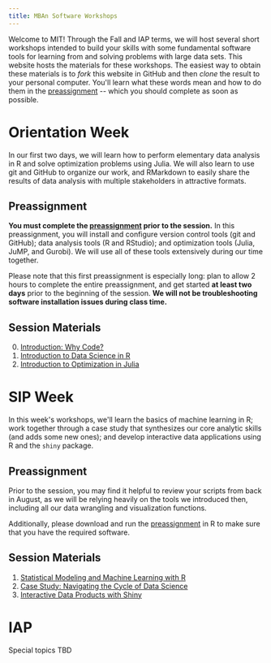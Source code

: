 ```yaml
---
title: MBAn Software Workshops
---
```


Welcome to MIT! Through the Fall and IAP terms, we will host several short workshops intended to build your skills with some fundamental software tools for learning from and solving problems with large data sets. This website hosts the materials for these workshops. The easiest way to obtain these materials is to *fork* this website in GitHub and then *clone* the result to your personal computer. You'll learn what these words mean and how to do them in the [preassignment](https://philchodrow.github.io/mban_orientation/1_orientation/preassignment/index.html) -- which you should complete as soon as possible. 


# Orientation Week

In our first two days, we will learn how to perform elementary data analysis in R and solve optimization problems using Julia. We will also learn to use git and GitHub to organize our work, and RMarkdown to easily share the results of data analysis with multiple stakeholders in attractive formats. 

## Preassignment

**You must complete the [preassignment](https://philchodrow.github.io/mban_orientation/1_orientation/preassignment/index.html) prior to the session.** In this preassignment, you will install and configure version control tools (git and GitHub); data analysis tools (R and RStudio); and optimization tools (Julia, JuMP, and Gurobi). We will use all of these tools extensively during our time together. 

Please note that this first preassignment is especially long: plan to allow 2 hours to complete the entire preassignment, and get started **at least two days** prior to the beginning of the session. **We will not be troubleshooting software installation issues during class time.**

## Session Materials

0. [Introduction: Why Code?](https://philchodrow.github.io/mban_orientation/1_orientation/0_intro/introduction.html)
1. [Introduction to Data Science in R](https://philchodrow.github.io/mban_orientation/1_orientation/2_data_science/index.html)
2. [Introduction to Optimization in Julia](https://philchodrow.github.io/mban_orientation/1_orientation/3_optimization/index.html)

# SIP Week 

In this week's workshops, we'll learn the basics of machine learning in R; work together through a case study that synthesizes our core analytic skills (and adds some new ones); and develop interactive data applications using R and the `shiny` package. 

## Preassignment

Prior to the session, you may find it helpful to review your scripts from back in August, as we will be relying heavily on the tools we introduced then, including all our data wrangling and visualization functions. 

Additionally, please download and run the [preassignment](https://philchodrow.github.io/mban_orientation/2_SIP/preassignment/preassignment_1.R) in R to make sure that you have the required software. 

## Session Materials

1. [Statistical Modeling and Machine Learning with R](https://philchodrow.github.io/mban_orientation/2_SIP/1_statistical_modeling/index.html)
2. [Case Study: Navigating the Cycle of Data Science](https://philchodrow.github.io/mban_orientation/2_SIP/2_case_study/index.html) 
3. [Interactive Data Products with Shiny](https://philchodrow.github.io/mban_orientation/2_SIP/3_interactive/index.html)



# IAP 

Special topics TBD

